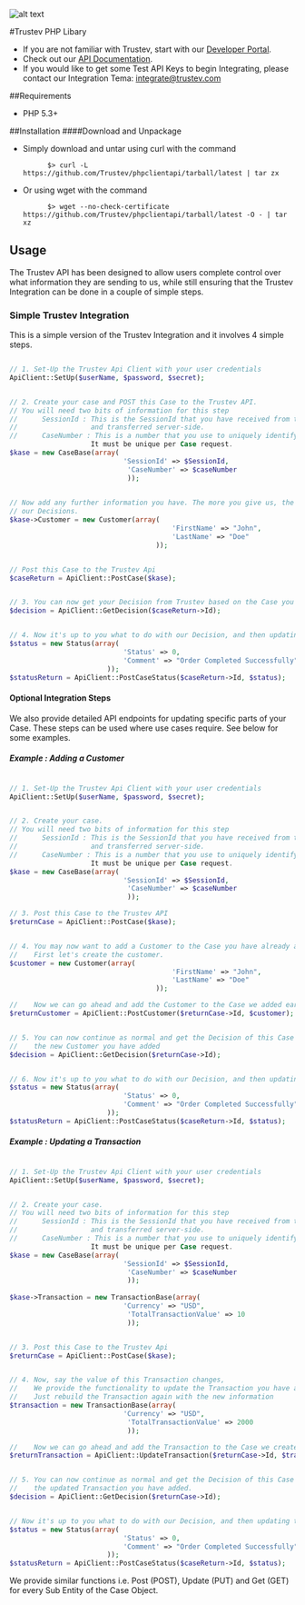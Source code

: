 ![alt text](https://app.trustev.com/assets/img/apple-icon-144.png)


#Trustev PHP Libary
- If you are not familiar with Trustev, start with our [Developer Portal](http://www.trustev.com/developers).
- Check out our [API Documentation](http://www.trustev.com/developers#apioverview).
- If you would like to get some Test API Keys to begin Integrating, please contact our Integration Tema: integrate@trustev.com

##Requirements
- PHP 5.3+

##Installation
####Download and Unpackage
- Simply download and untar using curl with the command 

			$> curl -L https://github.com/Trustev/phpclientapi/tarball/latest | tar zx
			
- Or using wget with the command 

			$> wget --no-check-certificate https://github.com/Trustev/phpclientapi/tarball/latest -O - | tar xz

## Usage
   The Trustev API has been designed to allow users complete control over what information they are sending to us, while still ensuring that the Trustev Integration can be done in a couple of simple steps.

### Simple Trustev Integration
This is a simple version of the Trustev Integration and it involves 4 simple steps.

```PHP

// 1. Set-Up the Trustev Api Client with your user credentials
ApiClient::SetUp($userName, $password, $secret);


// 2. Create your case and POST this Case to the Trustev API.
// You will need two bits of information for this step
// 		SessionId : This is the SessionId that you have received from the Trustev JavaScript (Trustev.js)
//					and transferred server-side.
// 		CaseNumber : This is a number that you use to uniquely identify this Case - we recommend using your internal Order Number for the Case Number. 
					It must be unique per Case request.
$kase = new CaseBase(array(
							'SessionId' => $SessionId,
                             'CaseNumber' => $caseNumber
                             ));
						

// Now add any further information you have. The more you give us, the more accurate 
// our Decisions.
$kase->Customer = new Customer(array(
                                        'FirstName' => "John",
                                        'LastName' => "Doe"
                                    ));


// Post this Case to the Trustev Api
$caseReturn = ApiClient::PostCase($kase);


// 3. You can now get your Decision from Trustev based on the Case you have given us
$decision = ApiClient::GetDecision($caseReturn->Id);


// 4. Now it's up to you what to do with our Decision, and then updating the Case Status with what the order outcome was.
$status = new Status(array(
							'Status' => 0,
							'Comment' => "Order Completed Successfully"
						));
$statusReturn = ApiClient::PostCaseStatus($caseReturn->Id, $status);


```

#### Optional Integration Steps
We also provide detailed API endpoints for updating specific parts of your Case. These steps can be used where use cases require. See below for some examples.

##### Example : Adding a Customer

```PHP

// 1. Set-Up the Trustev Api Client with your user credentials
ApiClient::SetUp($userName, $password, $secret);


// 2. Create your case.
// You will need two bits of information for this step
// 		SessionId : This is the SessionId that you have received from the Trustev JavaScript (Trustev.js)
//					and transferred server-side.
// 		CaseNumber : This is a number that you use to uniquely identify this Case - we recommend using your internal Order Number for the Case Number. 
					It must be unique per Case request.
$kase = new CaseBase(array(
							'SessionId' => $SessionId,
                             'CaseNumber' => $caseNumber
                             ));

// 3. Post this Case to the Trustev API
$returnCase = ApiClient::PostCase($kase);


// 4. You may now want to add a Customer to the Case you have already added.
//    First let's create the customer.
$customer = new Customer(array(
                                        'FirstName' => "John",
                                        'LastName' => "Doe"
                                    ));

//    Now we can go ahead and add the Customer to the Case we added earlier.
$returnCustomer = ApiClient::PostCustomer($returnCase->Id, $customer);


// 5. You can now continue as normal and get the Decision of this Case including
//    the new Customer you have added
$decision = ApiClient::GetDecision($returnCase->Id);


// 6. Now it's up to you what to do with our Decision, and then updating the Case Status with what the order outcome was.
$status = new Status(array(
							'Status' => 0,
							'Comment' => "Order Completed Successfully"
						));
$statusReturn = ApiClient::PostCaseStatus($caseReturn->Id, $status);

```

##### Example : Updating a Transaction

```PHP

// 1. Set-Up the Trustev Api Client with your user credentials
ApiClient::SetUp($userName, $password, $secret);


// 2. Create your case.
// You will need two bits of information for this step
// 		SessionId : This is the SessionId that you have received from the Trustev JavaScript (Trustev.js)
//					and transferred server-side.
// 		CaseNumber : This is a number that you use to uniquely identify this Case - we recommend using your internal Order Number for the Case Number. 
					It must be unique per Case request.
$kase = new CaseBase(array(
							'SessionId' => $SessionId,
                             'CaseNumber' => $caseNumber
                             ));
							 
$kase->Transaction = new TransactionBase(array(
							'Currency' => "USD",
                             'TotalTransactionValue' => 10
                             ));


// 3. Post this Case to the Trustev Api
$returnCase = ApiClient::PostCase($kase);


// 4. Now, say the value of this Transaction changes,
//	  We provide the functionality to update the Transaction you have already added.
//	  Just rebuild the Transaction again with the new information
$transaction = new TransactionBase(array(
							'Currency' => "USD",
                             'TotalTransactionValue' => 2000
                             ));

//    Now we can go ahead and add the Transaction to the Case we created earlier.
$returnTransaction = ApiClient::UpdateTransaction($returnCase->Id, $transaction);


// 5. You can now continue as normal and get the Decision of this Case including
//    the updated Transaction you have added.
$decision = ApiClient::GetDecision($returnCase->Id);


// Now it's up to you what to do with our Decision, and then updating the Case Status with what the order outcome was.
$status = new Status(array(
							'Status' => 0,
							'Comment' => "Order Completed Successfully"
						));
$statusReturn = ApiClient::PostCaseStatus($caseReturn->Id, $status);

```

We provide similar functions i.e. Post (POST), Update (PUT) and Get (GET) for every Sub Entity of the Case Object.